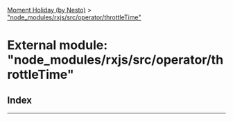 [Moment Holiday (by Nesto)](../README.md) > ["node_modules/rxjs/src/operator/throttleTime"](../modules/_node_modules_rxjs_src_operator_throttletime_.md)

# External module: "node_modules/rxjs/src/operator/throttleTime"

## Index

---


